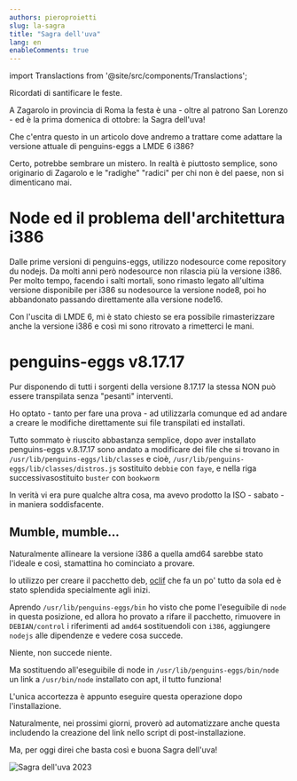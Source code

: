 ```yaml
---
authors: pieroproietti
slug: la-sagra
title: "Sagra dell'uva"
lang: en
enableComments: true
---
```


import Translactions from '@site/src/components/Translactions';

<Translactions />

Ricordati di santificare le feste.

A Zagarolo in provincia di Roma la festa è una - oltre al patrono San Lorenzo - ed è la prima domenica di ottobre: la Sagra dell'uva!

Che c'entra questo in un articolo dove andremo a trattare come adattare la versione attuale di penguins-eggs a LMDE 6 i386? 

Certo, potrebbe sembrare un mistero. In realtà è piuttosto semplice, sono originario di Zagarolo e le "radighe" "radici" per chi non è del paese, non si dimenticano mai.

# Node ed il problema dell'architettura i386

Dalle prime versioni di penguins-eggs, utilizzo nodesource come repository du nodejs. Da molti anni però nodesource non rilascia più la versione i386. Per molto tempo, facendo i salti mortali, sono rimasto legato all'ultima versione disponibile per i386 su nodesource la versione node8, poi ho abbandonato passando direttamente alla versione node16.

Con l'uscita di LMDE 6, mi è stato chiesto se era possibile rimasterizzare anche la versione i386 e così mi sono ritrovato a rimetterci le mani.

# penguins-eggs v8.17.17

Pur disponendo di tutti i sorgenti della versione 8.17.17 la stessa NON può essere transpilata senza "pesanti" interventi. 

Ho optato - tanto per fare una prova - ad utilizzarla comunque ed ad andare a creare le modifiche direttamente sui file transpilati ed installati.

Tutto sommato è riuscito abbastanza semplice, dopo aver installato penguins-eggs v.8.17.17 sono andato a modificare dei file che si trovano in `/usr/lib/penguins-eggs/lib/classes` e cioè, `/usr/lib/penguins-eggs/lib/classes/distros.js` sostituito `debbie` con  `faye`, e nella riga successivasostituito  `buster` con `bookworm`

In verità vi era pure qualche altra cosa, ma avevo prodotto la ISO - sabato - in maniera soddisfacente.

## Mumble, mumble...
Naturalmente allineare la versione i386 a quella amd64 sarebbe stato l'ideale e così, stamattina ho cominciato a provare.

Io utilizzo per creare il pacchetto deb, [oclif](https://oclif.io/) che fa un po' tutto da sola ed è stato splendida specialmente agli inizi. 

Aprendo `/usr/lib/penguins-eggs/bin` ho visto che pome l'eseguibile di `node` in questa posizione, ed allora ho provato a rifare il pacchetto, rimuovere in `DEBIAN/control` i riferimenti ad `amd64` sostituendoli con `i386`, aggiungere `nodejs` alle dipendenze e vedere cosa succede.

Niente, non succede niente. 

Ma sostituendo all'eseguibile di node in `/usr/lib/penguins-eggs/bin/node` un link a `/usr/bin/node` installato con apt, il tutto funziona!

L'unica accortezza è appunto eseguire questa operazione dopo l'installazione.

Naturalmente, nei prossimi giorni, proverò ad automatizzare anche questa includendo la creazione del link nello script di post-installazione.

Ma, per oggi direi che basta così e buona Sagra dell'uva!

![Sagra dell'uva 2023](https://comune.zagarolo.rm.it/upload/news/Sagra%20dellUva%20con%20data.jpg)


